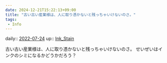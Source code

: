 ```yaml
---
date: 2024-12-21T15:22:13+09:00
title: "古い古い産業様は、人に取り憑かないと残っちゃいけないのさ。"
tags:
 - Info
---
```


daily:: [2022-07-24](Daily_Note/2022-07-24.md)
up:: [Ink_Stain](../Bar/Novel/Topics/Ink_Stain.md)

古い古い産業様は、人に取り憑かないと残っちゃいけないのさ。
せいぜいはインクのシミになるかどうかだろう？